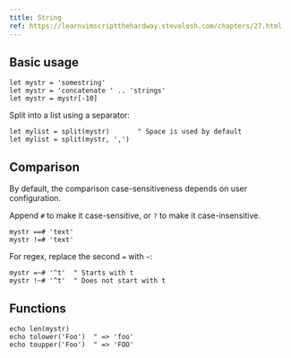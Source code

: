 ```yaml
---
title: String
ref: https://learnvimscriptthehardway.stevelosh.com/chapters/27.html
---
```


## Basic usage

```vim
let mystr = 'somestring'
let mystr = 'concatenate ' .. 'strings'
let mystr = mystr[-10]
```

Split into a list using a separator:

```vim
let mylist = split(mystr)       " Space is used by default
let mylist = split(mystr, ',')
```

## Comparison

By default, the comparison case-sensitiveness depends on user configuration.

Append `#` to make it case-sensitive,
or `?` to make it case-insensitive.

```vim
mystr ==# 'text'
mystr !=# 'text'
```

For regex, replace the second `=` with `~`:

```vim
mystr =~# '^t'  " Starts with t
mystr !~# '^t'  " Does not start with t
```

## Functions

```vim
echo len(mystr)
echo tolower('Foo')  " => 'foo'
echo toupper('Foo')  " => 'FOO'
```
